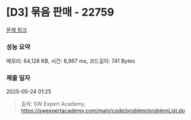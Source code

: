 # [D3] 묶음 판매 - 22759 

[문제 링크](https://swexpertacademy.com/main/code/problem/problemDetail.do?contestProbId=AZK3fpuaBJwDFAXk) 

### 성능 요약

메모리: 64,128 KB, 시간: 8,967 ms, 코드길이: 741 Bytes

### 제출 일자

2025-05-24 01:25



> 출처: SW Expert Academy, https://swexpertacademy.com/main/code/problem/problemList.do